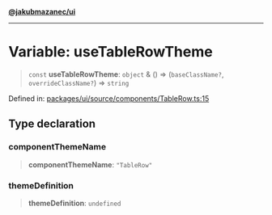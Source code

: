 [**@jakubmazanec/ui**](../README.md)

---

# Variable: useTableRowTheme

> `const` **useTableRowTheme**: `object` & () => (`baseClassName?`, `overrideClassName?`) =>
> `string`

Defined in:
[packages/ui/source/components/TableRow.ts:15](https://github.com/jakubmazanec/tools/blob/026d472564678641afd0039e9c07d936f221ca46/packages/ui/source/components/TableRow.ts#L15)

## Type declaration

### componentThemeName

> **componentThemeName**: `"TableRow"`

### themeDefinition

> **themeDefinition**: `undefined`
